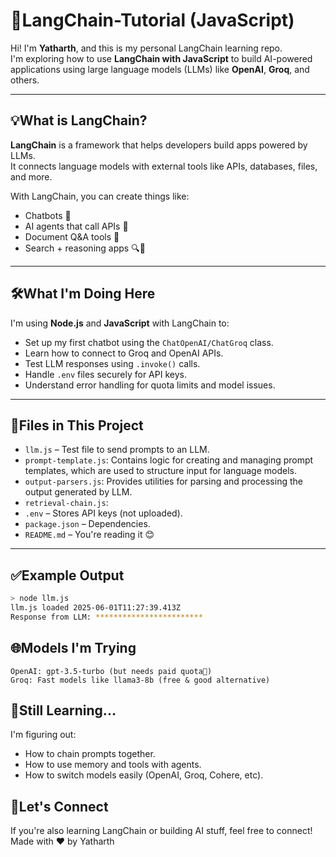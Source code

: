 # 🧠LangChain-Tutorial (JavaScript)

Hi! I'm **Yatharth**, and this is my personal LangChain learning repo.  
I'm exploring how to use **LangChain with JavaScript** to build AI-powered applications using large language models (LLMs) like **OpenAI**, **Groq**, and others.

---

## 💡What is LangChain?

**LangChain** is a framework that helps developers build apps powered by LLMs.  
It connects language models with external tools like APIs, databases, files, and more.

With LangChain, you can create things like:

- Chatbots 💬
- AI agents that call APIs 🔗
- Document Q&A tools 📄
- Search + reasoning apps 🔍🧠

---

## 🛠️What I'm Doing Here

I'm using **Node.js** and **JavaScript** with LangChain to:

- Set up my first chatbot using the `ChatOpenAI/ChatGroq` class.
- Learn how to connect to Groq and OpenAI APIs.
- Test LLM responses using `.invoke()` calls.
- Handle `.env` files securely for API keys.
- Understand error handling for quota limits and model issues.

---

## 📂Files in This Project

- `llm.js` – Test file to send prompts to an LLM.
- `prompt-template.js`: Contains logic for creating and managing prompt templates, which are used to structure input for language models.
- `output-parsers.js`: Provides utilities for parsing and processing the output generated by LLM.
- `retrieval-chain.js`:
- `.env` – Stores API keys (not uploaded).
- `package.json` – Dependencies.
- `README.md` – You're reading it 😊

---

## ✅Example Output

```bash
> node llm.js
llm.js loaded 2025-06-01T11:27:39.413Z
Response from LLM: ************************
```

## 🌐Models I'm Trying

```
OpenAI: gpt-3.5-turbo (but needs paid quota🥹)
Groq: Fast models like llama3-8b (free & good alternative)
```

## 🚧Still Learning...

I'm figuring out:

- How to chain prompts together.
- How to use memory and tools with agents.
- How to switch models easily (OpenAI, Groq, Cohere, etc).

## 🤝Let's Connect

If you're also learning LangChain or building AI stuff, feel free to connect!
Made with ❤️ by Yatharth
